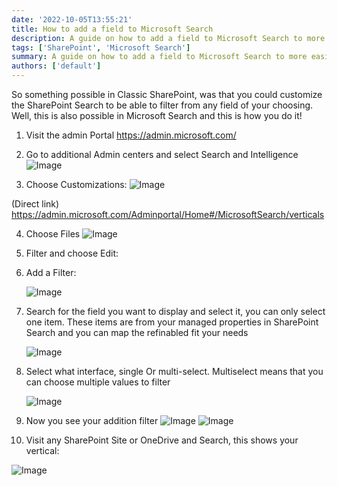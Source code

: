 ```yaml
---
date: '2022-10-05T13:55:21'
title: How to add a field to Microsoft Search
description: A guide on how to add a field to Microsoft Search to more easily search for content
tags: ['SharePoint', 'Microsoft Search']
summary: A guide on how to add a field to Microsoft Search to more easily search for content
authors: ['default']
---
```


So something possible in Classic SharePoint, was that you could customize the SharePoint Search to be able to filter from any field of your choosing. Well, this is also possible in Microsoft Search and this is how you do it!

1. Visit the admin Portal
   https://admin.microsoft.com/

2. Go to additional Admin centers and select Search and Intelligence
   ![Image](/static/images/assets/addNewSearchVertical/1.png)

3. Choose Customizations:
   ![Image](/static/images/assets/addNewSearchVertical/2.png)

(Direct link)
https://admin.microsoft.com/Adminportal/Home#/MicrosoftSearch/verticals

4. Choose Files
   ![Image](/static/images/assets/addNewSearchVertical/3.png)

5. Filter and choose Edit:

6. Add a Filter:

   ![Image](/static/images/assets/addNewSearchVertical/4.png)

7. Search for the field you want to display and select it, you can only select one item.
   These items are from your managed properties in SharePoint Search and you can map the refinabled fit your needs

   ![Image](/static/images/assets/addNewSearchVertical/5.png)

8. Select what interface, single Or multi-select. Multiselect means that you can choose multiple values to filter

   ![Image](/static/images/assets/addNewSearchVertical/6.png)

9. Now you see your addition filter
   ![Image](/static/images/assets/addNewSearchVertical/7.png)
   ![Image](/static/images/assets/addNewSearchVertical/8.png)

10. Visit any SharePoint Site or OneDrive and Search, this shows your vertical:

![Image](/static/images/assets/addNewSearchVertical/10.png)
